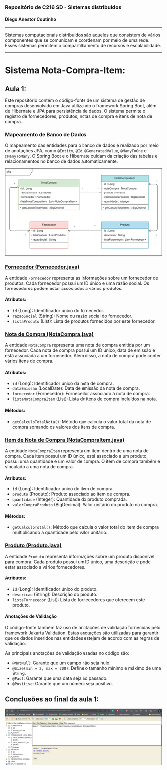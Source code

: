 ### Repositório de C216 SD - Sistemas distribuídos
#### Diego Anestor Coutinho
---

Sistemas computacionais distribuídos são aqueles que consistem de vários componentes que se comunicam e coordenam por meio de uma rede. Esses sistemas permitem o compartilhamento de recursos e escalabilidade.

--- 

# Sistema Nota-Compra-Item:
## Aula 1:

Este repositório contém o código-fonte de um sistema de gestão de compras desenvolvido em Java utilizando o framework Spring Boot, além de Hibernate e JPA para persistência de dados. O sistema permite o registro de fornecedores, produtos, notas de compra e itens de nota de compra.

### Mapeamento de Banco de Dados

O mapeamento das entidades para o banco de dados é realizado por meio de anotações JPA, como `@Entity`, `@Id`, `@GeneratedValue`, `@ManyToOne` e `@ManyToMany`. O Spring Boot e o Hibernate cuidam da criação das tabelas e relacionamentos no banco de dados automaticamente.

![Project UML](https://github.com/DIEGOVZK/SD_DiegoCoutinho/blob/main/documentation/sysModel.drawio.png)

### [Fornecedor (Fornecedor.java)](https://github.com/DIEGOVZK/SD_DiegoCoutinho/blob/main/middleware/src/main/java/br/inatel/labs/labjpa/entity/Fornecedor.java)

A entidade `Fornecedor` representa as informações sobre um fornecedor de produtos. Cada fornecedor possui um ID único e uma razão social. Os fornecedores podem estar associados a vários produtos.

#### Atributos:

- `id` (Long): Identificador único do fornecedor.
- `razaoSocial` (String): Nome ou razão social do fornecedor.
- `listaProduto` (List<Produto>): Lista de produtos fornecidos por este fornecedor.

### [Nota de Compra (NotaCompra.java)](https://github.com/DIEGOVZK/SD_DiegoCoutinho/blob/main/middleware/src/main/java/br/inatel/labs/labjpa/entity/NotaCompra.java)

A entidade `NotaCompra` representa uma nota de compra emitida por um fornecedor. Cada nota de compra possui um ID único, data de emissão e está associada a um fornecedor. Além disso, a nota de compra pode conter vários itens de compra.

#### Atributos:

- `id` (Long): Identificador único da nota de compra.
- `dataEmissao` (LocalDate): Data de emissão da nota de compra.
- `fornecedor` (Fornecedor): Fornecedor associado à nota de compra.
- `listaNotaCompraItem` (List<NotaCompraItem>): Lista de itens de compra incluídos na nota.

#### Métodos:

- `getCalculoTotalNota()`: Método que calcula o valor total da nota de compra somando os valores dos itens de compra.

### [Item de Nota de Compra (NotaCompraItem.java)](https://github.com/DIEGOVZK/SD_DiegoCoutinho/blob/main/middleware/src/main/java/br/inatel/labs/labjpa/entity/NotaCompraItem.java)

A entidade `NotaCompraItem` representa um item dentro de uma nota de compra. Cada item possui um ID único, está associado a um produto, possui uma quantidade e um valor de compra. O item de compra também é vinculado a uma nota de compra.

#### Atributos:

- `id` (Long): Identificador único do item de compra.
- `produto` (Produto): Produto associado ao item de compra.
- `quantidade` (Integer): Quantidade do produto comprada.
- `valorCompraProduto` (BigDecimal): Valor unitário do produto na compra.

#### Métodos:

- `getCalculoTotal()`: Método que calcula o valor total do item de compra multiplicando a quantidade pelo valor unitário.

### [Produto (Produto.java)](https://github.com/DIEGOVZK/SD_DiegoCoutinho/blob/main/middleware/src/main/java/br/inatel/labs/labjpa/entity/Produto.java)

A entidade `Produto` representa informações sobre um produto disponível para compra. Cada produto possui um ID único, uma descrição e pode estar associado a vários fornecedores.

#### Atributos:

- `id` (Long): Identificador único do produto.
- `descricao` (String): Descrição do produto.
- `listaFornecedor` (List<Fornecedor>): Lista de fornecedores que oferecem este produto.

#### Anotações de Validação

O código-fonte também faz uso de anotações de validação fornecidas pelo framework Jakarta Validation. Estas anotações são utilizadas para garantir que os dados inseridos nas entidades estejam de acordo com as regras de validação.

As principais anotações de validação usadas no código são:

- `@NotNull`: Garante que um campo não seja nulo.
- `@Size(min = 2, max = 200)`: Define o tamanho mínimo e máximo de uma String.
- `@Past`: Garante que uma data seja no passado.
- `@Positive`: Garante que um número seja positivo.

## Conclusões ao final da aula 1:
![Project UML](https://github.com/DIEGOVZK/SD_DiegoCoutinho/blob/main/documentation/imgDatabaseH2Aula1.png)